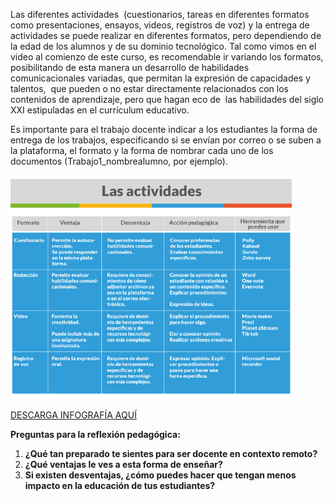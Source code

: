 

Las diferentes actividades  (cuestionarios, tareas en diferentes formatos como presentaciones, ensayos, videos, registros de voz) y la entrega de actividades se puede realizar en diferentes formatos, pero dependiendo de la edad de los alumnos y de su dominio tecnológico. Tal como vimos en el video al comienzo de este curso, es recomendable ir variando los formatos, posibilitando de esta manera un desarrollo de habilidades comunicacionales variadas, que permitan la expresión de capacidades y talentos,  que pueden o no estar directamente relacionados con los contenidos de aprendizaje, pero que hagan eco de  las habilidades del siglo XXI estipuladas en el currículum educativo. 

Es importante para el trabajo docente indicar a los estudiantes la forma de entrega de los trabajos, especificando si se envían por correo o se suben a la plataforma, el formato y la forma de nombrar cada uno de los documentos (Trabajo1\_nombrealumno, por ejemplo).

![infografía](../media/ba864198-e09e-4be8-aa5d-815c1881f9a7.png)

[DESCARGA INFOGRAFÍA AQUÍ](https://redqualitasedu-my.sharepoint.com/:i:/g/personal/ppenalva_redqualitas_edu_uy/EVBi-BcK5hFKjxSACxkq-7oBth2QDdXqk1zflmqhBqqU1w?e=O4hYuK)

**Preguntas para la reflexión pedagógica:**

1.  **¿Qué tan preparado te sientes para ser docente en contexto remoto?**
2.  **¿Qué ventajas le ves a esta forma de enseñar?** 
3.  **Si existen desventajas, ¿cómo puedes hacer que tengan menos impacto en la educación de tus estudiantes?**